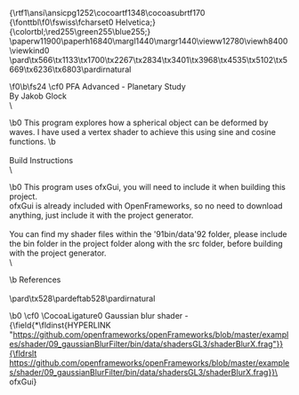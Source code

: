 {\rtf1\ansi\ansicpg1252\cocoartf1348\cocoasubrtf170
{\fonttbl\f0\fswiss\fcharset0 Helvetica;}
{\colortbl;\red255\green255\blue255;}
\paperw11900\paperh16840\margl1440\margr1440\vieww12780\viewh8400\viewkind0
\pard\tx566\tx1133\tx1700\tx2267\tx2834\tx3401\tx3968\tx4535\tx5102\tx5669\tx6236\tx6803\pardirnatural

\f0\b\fs24 \cf0 PFA Advanced - Planetary Study\
By Jakob Glock\
\

\b0 This program explores how a spherical object can be deformed by waves. I have used a vertex shader to achieve this using sine and cosine functions.
\b \
\
Build Instructions\
\

\b0 This program uses ofxGui, you will need to include it when building this project.\
ofxGui is already included with OpenFrameworks, so no need to download anything, just include it with the project generator.\
\
You can find my shader files within the \'91bin/data\'92 folder, please include the bin folder in the project folder along with the src folder, before building with the project generator.\
\

\b References \
\
\pard\tx528\pardeftab528\pardirnatural

\b0 \cf0 \CocoaLigature0 Gaussian blur shader - {\field{\*\fldinst{HYPERLINK "https://github.com/openframeworks/openFrameworks/blob/master/examples/shader/09_gaussianBlurFilter/bin/data/shadersGL3/shaderBlurX.frag"}}{\fldrslt https://github.com/openframeworks/openFrameworks/blob/master/examples/shader/09_gaussianBlurFilter/bin/data/shadersGL3/shaderBlurX.frag}}\
\
ofxGui}